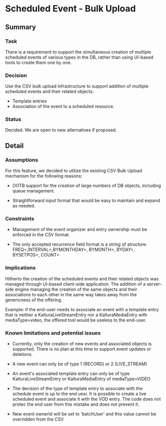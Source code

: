 # Scheduled Event - Bulk Upload   

## Summary 

### Task  

There is a requirement to support the simultaneous creation of multiple scheduled events of various types in the DB,
rather than using UI-based tools to create them one by one.

### Decision

Use the CSV bulk upload infrastructure to support addition of multiple scheduled events and their related objects:
* Template entries
* Association of the event to a scheduled resource.

### Status

Decided. We are open to new alternatives if proposed.

  
## Detail

### Assumptions 

For this feature, we decided to utilize the existing CSV Bulk Upload mechanism for the following reasons:
 * OOTB support for the creation of large numbers of DB objects, including queue management.
 
 * Straightforward input format that would be easy to maintain and expand as needed.

### Constraints 

* Management of the event organizer and entry ownership must be enforced in the CSV format.

* The only accepted recurrence field format is a string of structure:  
                FREQ=,INTERVAL=,BYMONTHDAY=, BYMONTH=, BYDAY=, BYSETPOS=, COUNT=

### Implications  

Hitherto the creation of the scheduled events and their related objects was managed through UI-based client-side 
application. The addition of a server-side engine managing the creation of the same objects and their
associations to each other in the same way takes away from the genericness of the offering.

Example: if the end-user needs to associate an event with a template entry that is neither a KalturaLiveStreamEntry
nor a KalturaMediaEntry with mediaType=video, the offered tool would be useless to the end-user.

### Known limitations and potential issues

* Currently, only the creation of new events and associated objects is supported. There is no plan at this time to 
support event updates or deletions.

* A new event can only be of type 1 (RECORD) or 2 (LIVE_STREAM)

* An event's associated template entry can only be of type KalturaLiveStreamEntry or KalturaMediaEntry of mediaType=VIDEO

* The decision of the type of template entry to associate with the schedule event is up to the end uesr. It is 
possible to create a live scheduled event and associate it with the VOD entry. The code does not protec the end user
from this mistake and does not prevent it.

* New event ownerId will be set to 'batchUser' and this value cannot be overridden from the CSV


